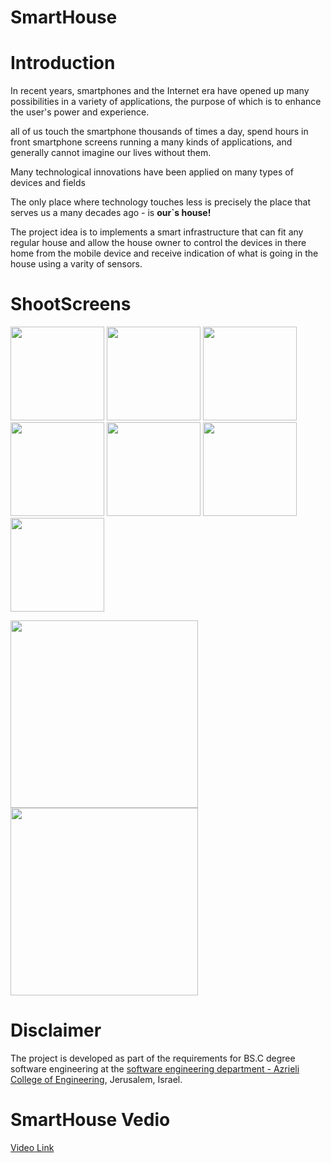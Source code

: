# SmartHouse

# Introduction 
In recent years, smartphones and the Internet era have opened up many possibilities in a variety of applications, the purpose of which is to enhance the user's power and experience.

all of us touch the smartphone thousands of times a day, spend hours in front smartphone screens running a many kinds of applications, and generally cannot imagine our lives without them.


Many technological innovations have been applied on  many types of devices and fields

The only place where technology touches less is precisely the place that serves us a many decades ago -  is **our`s house!**

The project idea is to implements a smart infrastructure that can fit any regular house and allow the house owner to control the devices in there home from the mobile device and receive indication of what is going in the house using a varity of sensors.

# ShootScreens 
  <img width="150" src="https://github.com/abedakhras/SmartHouse/blob/master/images/server/Screenshot_20190702-050220_Expo.jpg?raw=true" >    <img width="150" src="https://github.com/abedakhras/SmartHouse/blob/master/images/server/Screenshot_20190702-050232_Expo.jpg?raw=true" >   <img width="150" src="https://github.com/abedakhras/SmartHouse/blob/master/images/server/Screenshot_20190702-050248_Expo.jpg?raw=true" >   <img width="150" src="https://github.com/abedakhras/SmartHouse/blob/master/images/server/Screenshot_20190702-050254_Expo.jpg?raw=true" >   <img width="150" src="https://github.com/abedakhras/SmartHouse/blob/master/images/server/Screenshot_20190702-050356_Expo.jpg?raw=true" >   <img width="150" src="https://github.com/abedakhras/SmartHouse/blob/master/images/server/Screenshot_20190702-061240_Video%20Player.jpg?raw=true" ><img width="150" src="https://github.com/abedakhras/SmartHouse/blob/master/images/homeModel/Screenshot_20190702-062523_Gallery.jpg?raw=true" >
  
  <img width="300" src="https://github.com/abedakhras/SmartHouse/blob/master/images/homeModel/Untitled-1.jpg?raw=true" ><img width="300" src="https://github.com/abedakhras/SmartHouse/blob/master/images/homeModel/2.jpg?raw=true" >
  
# Disclaimer
The project is developed as part of the requirements for BS.C degree software engineering at the <a href="https://www.jce.ac.il/">software engineering department - Azrieli College of Engineering</a>, Jerusalem, Israel.
# SmartHouse Vedio
<a href="https://www.youtube.com/watch?v=aqA-SuHMnEU"> Video Link</a>
